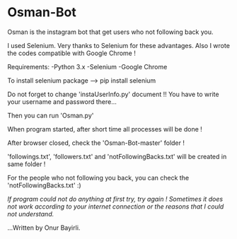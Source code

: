 # Osman-Bot

Osman is the instagram bot that get users who not following back you.

I used Selenium. Very thanks to Selenium for these advantages.
Also I wrote the codes compatible with Google Chrome ! 

Requirements:
    -Python 3.x
    -Selenium
    -Google Chrome

To install selenium package --> pip install selenium

Do not forget to change 'instaUserInfo.py' document !!
You have to write your username and password there...

Then you can run 'Osman.py'

When program started, after short time all processes will be done !

After browser closed, check the 'Osman-Bot-master' folder !

'followings.txt', 'followers.txt' and 'notFollowingBacks.txt' will be created in same folder !

For the people who not following you back, you can check the 'notFollowingBacks.txt' :)

*If program could not do anything at first try, try again ! Sometimes it does not work according to your internet connection or the reasons that I could not understand.*

...Written by Onur Bayirli.
